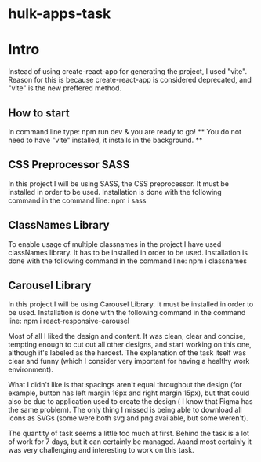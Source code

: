 # hulk-apps-task

# Intro
Instead of using create-react-app for generating the project, I used "vite". Reason for this is because create-react-app is considered deprecated, and "vite" is the new preffered method.

## How to start
In command line type: npm run dev & you are ready to go!
** You do not need to have "vite" installed, it installs in the background. ** 

## CSS Preprocessor SASS
In this project I will be using SASS, the CSS preprocessor. 
It must be installed in order to be used.
Installation is done with the following command in the command line: npm i sass

## ClassNames Library
To enable usage of multiple classnames in the project I have used classNames library.
It has to be installed in order to be used.
Installation is done with the following command in the command line: npm i classnames

## Carousel Library
In this project I will be using Carousel Library.
It must be installed in order to be used.
Installation is done with the following command in the command line: npm i react-responsive-carousel



Most of all I liked the design and content. It was clean, clear and concise, tempting enough to cut out all other designs, and start working on this one, although it's labeled as the hardest.
The explanation of the task itself was clear and funny (which I consider very important for having a healthy work environment).

What I didn't like is that spacings aren't equal throughout the design (for example, button has left margin 16px and right margin 15px), but that could also be due to application used to create the design ( I know that Figma has the same problem).
The only thing I missed is being able to download all icons as SVGs (some were both svg and png available, but some weren't).


The quantity of task seems a little too much at first. Behind the task is a lot of work for 7 days, but it can certainly be managed. Aaand most certainly it was very challenging and interesting to work on this task.